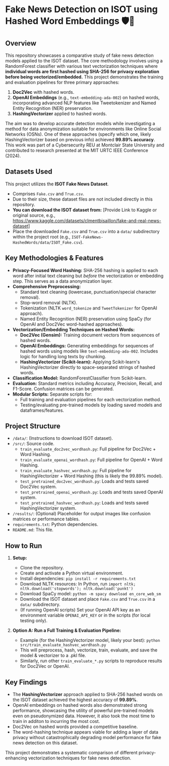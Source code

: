 # Fake News Detection on ISOT using Hashed Word Embeddings 🛡️📰

## Overview

This repository showcases a comparative study of fake news detection models applied to the ISOT dataset. The core methodology involves using a RandomForest classifier with various text vectorization techniques where **individual words are first hashed using SHA-256 for privacy exploration before being vectorized/embedded.** This project demonstrates the training and evaluation pipelines for three primary approaches:

1.  **Doc2Vec** with hashed words.
2.  **OpenAI Embeddings** (e.g., `text-embedding-ada-002`) on hashed words, incorporating advanced NLP features like Tweetokenizer and Named Entity Recognition (NER) preservation.
3.  **HashingVectorizer** applied to hashed words.

The aim was to develop accurate detection models while investigating a method for data anonymization suitable for environments like Online Social Networks (OSNs). One of these approaches (specify which one, likely HashingVectorizer based on previous info) achieved **99.89% accuracy**. This work was part of a Cybersecurity REU at Montclair State University and contributed to research presented at the MIT URTC IEEE Conference (2024).

## Datasets Used

This project utilizes the **ISOT Fake News Dataset**.
*   Comprises `Fake.csv` and `True.csv`.
*   Due to their size, these dataset files are not included directly in this repository.
*   **You can download the ISOT dataset from:** [Provide Link to Kaggle or original source, e.g., https://www.kaggle.com/datasets/clmentbisaillon/fake-and-real-news-dataset]
*   Place the downloaded `Fake.csv` and `True.csv` into a `data/` subdirectory within the project root (e.g., `ISOT-FakeNews-HashedWords/data/ISOT_Fake.csv`).

## Key Methodologies & Features

*   **Privacy-Focused Word Hashing:** SHA-256 hashing is applied to each word after initial text cleaning but *before* the vectorization or embedding step. This serves as a data anonymization layer.
*   **Comprehensive Preprocessing:**
    *   Standard text cleaning (lowercase, punctuation/special character removal).
    *   Stop-word removal (NLTK).
    *   Tokenization (NLTK `word_tokenize` and `TweetTokenizer` for OpenAI approach).
    *   Named Entity Recognition (NER) preservation using SpaCy (for OpenAI and Doc2Vec word-hashed approaches).
*   **Vectorization/Embedding Techniques on Hashed Words:**
    *   **Doc2Vec (Gensim):** Training document vectors from sequences of hashed words.
    *   **OpenAI Embeddings:** Generating embeddings for sequences of hashed words using models like `text-embedding-ada-002`. Includes logic for handling long texts by chunking.
    *   **HashingVectorizer (Scikit-learn):** Applying Scikit-learn's HashingVectorizer directly to space-separated strings of hashed words.
*   **Classification Model:** RandomForestClassifier from Scikit-learn.
*   **Evaluation:** Standard metrics including Accuracy, Precision, Recall, and F1-Score. Confusion matrices can be generated.
*   **Modular Scripts:** Separate scripts for:
    *   Full training and evaluation pipelines for each vectorization method.
    *   Testing/evaluating pre-trained models by loading saved models and dataframes/features.

## Project Structure

*   `/data/`: (Instructions to download ISOT dataset).
*   `/src/`: Source code.
    *   `train_evaluate_doc2vec_wordhash.py`: Full pipeline for Doc2Vec + Word Hashing.
    *   `train_evaluate_openai_wordhash.py`: Full pipeline for OpenAI + Word Hashing.
    *   `train_evaluate_hashvec_wordhash.py`: Full pipeline for HashingVectorizer + Word Hashing (this is likely the 99.89% model).
    *   `test_pretrained_doc2vec_wordhash.py`: Loads and tests saved Doc2Vec system.
    *   `test_pretrained_openai_wordhash.py`: Loads and tests saved OpenAI system.
    *   `test_pretrained_hashvec_wordhash.py`: Loads and tests saved HashingVectorizer system.
*   `/results/`: (Optional) Placeholder for output images like confusion matrices or performance tables.
*   `requirements.txt`: Python dependencies.
*   `README.md`: This file.

## How to Run

1.  **Setup:**
    *   Clone the repository.
    *   Create and activate a Python virtual environment.
    *   Install dependencies: `pip install -r requirements.txt`
    *   Download NLTK resources: In Python, run `import nltk; nltk.download('stopwords'); nltk.download('punkt')`
    *   Download SpaCy model: `python -m spacy download en_core_web_sm`
    *   Download the ISOT dataset and place `Fake.csv` and `True.csv` in a `data/` subdirectory.
    *   (If running OpenAI scripts) Set your OpenAI API key as an environment variable `OPENAI_API_KEY` or in the scripts (for local testing only).

2.  **Option A: Run a Full Training & Evaluation Pipeline:**
    *   Example (for the HashingVectorizer model, likely your best):
        `python src/train_evaluate_hashvec_wordhash.py`
    *   This will preprocess, hash, vectorize, train, evaluate, and save the model & vectorizer to a .pkl file.
    *   Similarly, run other `train_evaluate_*.py` scripts to reproduce results for Doc2Vec or OpenAI.

## Key Findings

*   The **HashingVectorizer** approach applied to SHA-256 hashed words on the ISOT dataset achieved the highest accuracy of **99.89%**.
*   OpenAI embeddings on hashed words also demonstrated strong performance, showcasing the utility of powerful pre-trained models even on pseudonymized data. However, it also took the most time to train in additon to incurring the most cost.
*   Doc2Vec on hashed words provided a competitive baseline.
*   The word-hashing technique appears viable for adding a layer of data privacy without catastrophically degrading model performance for fake news detection on this dataset.

This project demonstrates a systematic comparison of different privacy-enhancing vectorization techniques for fake news detection.
